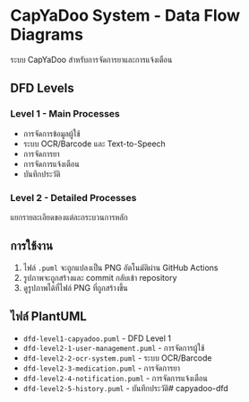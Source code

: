 # CapYaDoo System - Data Flow Diagrams

ระบบ CapYaDoo สำหรับการจัดการยาและการแจ้งเตือน

## DFD Levels

### Level 1 - Main Processes
- การจัดการข้อมูลผู้ใช้
- ระบบ OCR/Barcode และ Text-to-Speech  
- การจัดการยา
- การจัดการแจ้งเตือน
- บันทึกประวัติ

### Level 2 - Detailed Processes
แยกรายละเอียดของแต่ละกระบวนการหลัก

## การใช้งาน

1. ไฟล์ `.puml` จะถูกแปลงเป็น PNG อัตโนมัติผ่าน GitHub Actions
2. รูปภาพจะถูกสร้างและ commit กลับเข้า repository
3. ดูรูปภาพได้ที่ไฟล์ PNG ที่ถูกสร้างขึ้น

## ไฟล์ PlantUML

- `dfd-level1-capyadoo.puml` - DFD Level 1
- `dfd-level2-1-user-management.puml` - การจัดการผู้ใช้
- `dfd-level2-2-ocr-system.puml` - ระบบ OCR/Barcode
- `dfd-level2-3-medication.puml` - การจัดการยา
- `dfd-level2-4-notification.puml` - การจัดการแจ้งเตือน
- `dfd-level2-5-history.puml` - บันทึกประวัติ# capyadoo-dfd
